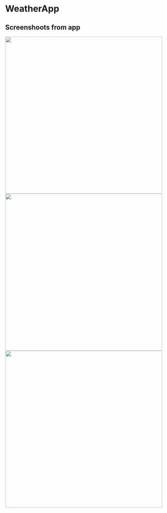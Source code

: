 # WeatherApp


## Screenshoots from app
<img src="https://user-images.githubusercontent.com/64445944/129893780-63a73cdf-60b3-4f0b-92db-425f4eb17909.png" height=500> <img src="https://user-images.githubusercontent.com/64445944/129894211-036baabb-8715-4cfc-be64-2903213ee11b.png" height=500> <img src="https://user-images.githubusercontent.com/64445944/129894217-5f2b63d1-0d25-404f-81ca-7f24a93c193a.png" height=500>



